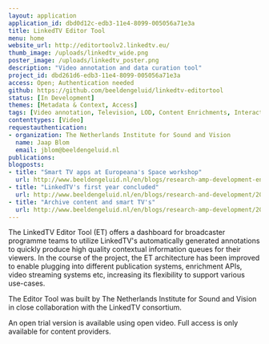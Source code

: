 ```yaml
---
layout: application
application_id: dbd0d12c-edb3-11e4-8099-005056a71e3a
title: LinkedTV Editor Tool
menu: home
website_url: http://editortoolv2.linkedtv.eu/
thumb_image: /uploads/linkedtv_wide.png
poster_image: /uploads/linkedtv_poster.png
description: "Video annotation and data curation tool"
project_id: dbd261d6-edb3-11e4-8099-005056a71e3a
access: Open; Authentication needed
github: https://github.com/beeldengeluid/linkedtv-editortool
status: [In Development]
themes: [Metadata & Context, Access]
tags: [Video annotation, Television, LOD, Content Enrichments, Interactive Television]
contenttypes: [Video]
requestauthentication: 
- organization: The Netherlands Institute for Sound and Vision
  name: Jaap Blom
  email: jblom@beeldengeluid.nl
publications: 
blogposts: 
- title: "Smart TV apps at Europeana's Space workshop"
  url: http://www.beeldengeluid.nl/en/blogs/research-amp-development-en/201503/smart-tv-apps-europeana-space-workshop
- title: "LinkedTV's first year concluded"
  url: http://www.beeldengeluid.nl/en/blogs/research-and-development/201302/linkedtvs-first-year-concluded
- title: "Archive content and smart TV's"
  url: http://www.beeldengeluid.nl/en/blogs/research-amp-development/201310/archive-content-and-smart-tvs
---
```


The LinkedTV Editor Tool (ET) offers a dashboard for broadcaster programme teams to utilize LinkedTV's automatically generated annotations to quickly produce high quality contextual information queues for their viewers. In the course of the project, the ET architecture has been improved to enable plugging into different publication systems, enrichment APIs, video streaming systems etc, increasing its flexibility to support various use-cases.

The Editor Tool was built by The Netherlands Institute for Sound and Vision in close collaboration with the LinkedTV consortium.

An open trial version is available using open video. Full access is only available for content providers.
